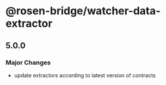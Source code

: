 # @rosen-bridge/watcher-data-extractor

## 5.0.0

### Major Changes

- update extractors according to latest version of contracts
